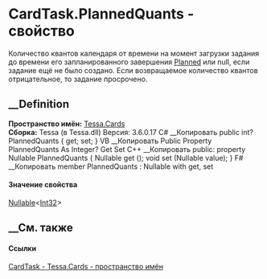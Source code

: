 # CardTask.PlannedQuants - свойство
Количество квантов календаря от времени на момент загрузки задания до времени
его запланированного завершения [Planned](P_Tessa_Cards_CardTask_Planned.htm)
или null, если задание ещё не было создано. Если возвращаемое количество
квантов отрицательное, то задание просрочено.
## __Definition
 **Пространство имён:** [Tessa.Cards](N_Tessa_Cards.htm)  
 **Сборка:** Tessa (в Tessa.dll) Версия: 3.6.0.17
C# __Копировать
     public int? PlannedQuants { get; set; }
VB __Копировать
     Public Property PlannedQuants As Integer?
    	Get
    	Set
C++ __Копировать
     public:
    property Nullable<int> PlannedQuants {
    	Nullable<int> get ();
    	void set (Nullable<int> value);
    }
F# __Копировать
     member PlannedQuants : Nullable<int> with get, set
#### Значение свойства
[Nullable](https://learn.microsoft.com/dotnet/api/system.nullable-1)<[Int32](https://learn.microsoft.com/dotnet/api/system.int32)>
##  __См. также
#### Ссылки
[CardTask - ](T_Tessa_Cards_CardTask.htm)
[Tessa.Cards - пространство имён](N_Tessa_Cards.htm)
